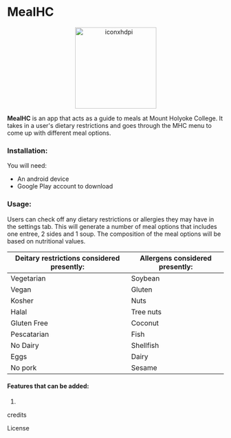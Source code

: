 # MealHC

<p align= "center">
<img width="189" alt="iconxhdpi" src="https://user-images.githubusercontent.com/44718709/47951970-c2904000-df3e-11e8-93fa-f2f13c095a5e.png">
</p>

**MealHC** is an app that acts as a guide to meals at Mount Holyoke College. It takes in a user's dietary restrictions and goes through the MHC menu to come up with different meal options.  

### Installation: 
You will need:
* An android device
* Google Play account to download


### Usage: 
Users can check off any dietary restrictions or allergies they may have in the settings tab. This will generate a number of meal options that includes one entree, 2 sides and 1 soup. The composition of the meal options will be based on nutritional values. 

|Deitary restrictions considered presently: | Allergens considered presently:|
|-------------------------------------------|--------------------------------|
| Vegetarian |  Soybean|
| Vegan |  Gluten |
| Kosher |  Nuts |
| Halal |  Tree nuts |
| Gluten Free |  Coconut |
| Pescatarian |  Fish |
| No Dairy |  Shellfish |
| Eggs |  Dairy |
| No pork |  Sesame |


#### Features that can be added:
1. 



credits

License



